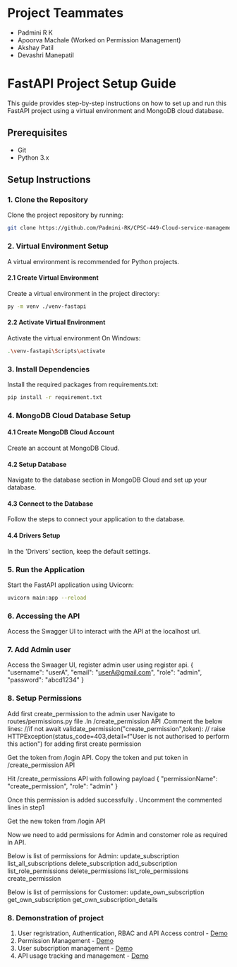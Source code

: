 # Project Teammates

- Padmini R K
- Apoorva Machale (Worked on Permission Management)
- Akshay Patil
- Devashri Manepatil

# FastAPI Project Setup Guide

This guide provides step-by-step instructions on how to set up and run this FastAPI project using a virtual environment and MongoDB cloud database.

## Prerequisites

- Git
- Python 3.x

## Setup Instructions

### 1. Clone the Repository

Clone the project repository by running:

```bash
git clone https://github.com/Padmini-RK/CPSC-449-Cloud-service-management-using-FastAPI.git
```
### 2. Virtual Environment Setup

A virtual environment is recommended for Python projects.

#### 2.1 Create Virtual Environment
Create a virtual environment in the project directory:

```bash
py -m venv ./venv-fastapi
```
#### 2.2 Activate Virtual Environment
Activate the virtual environment
On Windows:
```bash
.\venv-fastapi\Scripts\activate
```
### 3. Install Dependencies

Install the required packages from requirements.txt:

```bash
pip install -r requirement.txt
```
### 4. MongoDB Cloud Database Setup
#### 4.1 Create MongoDB Cloud Account
Create an account at MongoDB Cloud.

#### 4.2 Setup Database
Navigate to the database section in MongoDB Cloud and set up your database.

#### 4.3 Connect to the Database
Follow the steps to connect your application to the database.

#### 4.4 Drivers Setup
In the 'Drivers' section, keep the default settings.

### 5. Run the Application
Start the FastAPI application using Uvicorn:

``` bash
uvicorn main:app --reload
```
### 6. Accessing the API
Access the Swagger UI to interact with the API at the localhost url.

### 7. Add Admin user
Access the Swaager UI, register admin user using register api. { "username": "userA", "email": "userA@gmail.com", "role": "admin", "password": "abcd1234" }

### 8. Setup Permissions
Add first create_permission to the admin user Navigate to routes/permissions.py file .In /create_permission API .Comment the below lines: //if not await validate_permission("create_permission",token): // raise HTTPException(status_code=403,detail=f"User is not authorised to perform this action") for adding first create permission

Get the token from /login API. Copy the token and put token in /create_permission API

Hit /create_permissions API with following payload { "permissionName": "create_permission", "role": "admin" }

Once this permission is added successfully . Uncomment the commented lines in step1

Get the new token from /login API

Now we need to add permissions for Admin and constomer role as required in API.

Below is list of permissions for Admin:
update_subscription
list_all_subscriptions
delete_subscription
add_subscription 
list_role_permissions
delete_permissions
list_role_permissions
create_permission

Below is list of permissions for Customer:
update_own_subscription
get_own_subscription
get_own_subscription_details

### 8. Demonstration of project 
1. User regristration, Authentication, RBAC and API Access control - [Demo](https://drive.google.com/file/d/1ljRtr5i1xFOEK0PbxLJcHd3KMQn-Lm9x/view?usp=sharing)
2. Permission Management - [Demo](https://drive.google.com/file/d/1ZcUhwywGCKGx7-VhPlH0tVSLJm4F1mKl/view?usp=sharing)
3. User subscription management - [Demo](https://drive.google.com/file/d/17mwoRouzvRljYGo9S44NKcppy6uVgtoP/view?usp=drive_link)
4. API usage tracking and management - [Demo](https://drive.google.com/file/d/1d1I-q-zt1uakESj2ml1okYdP_gLY-xOn/view?usp=sharing)
